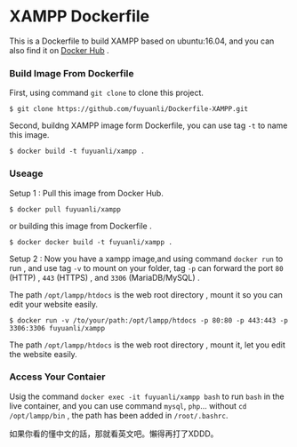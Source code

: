 # XAMPP Dockerfile

This is a Dockerfile to build XAMPP based on ubuntu:16.04, and you can also find it on [Docker Hub](https://hub.docker.com/r/fuyuanli/xampp/) .

### Build Image From Dockerfile

First, using command `git clone` to clone this project.

    $ git clone https://github.com/fuyuanli/Dockerfile-XAMPP.git

Second, buildng XAMPP image form Dockerfile, you can use tag `-t` to name this image.

    $ docker build -t fuyuanli/xampp .

### Useage

Setup 1 : Pull this image from Docker Hub.

    $ docker pull fuyuanli/xampp

or building this image from Dockerfile .

    $ docker docker build -t fuyuanli/xampp .  

Setup 2 : Now you have a xampp image,and using command `docker run` to run , and use tag `-v` to mount on your folder, tag `-p` can forward the port `80` (HTTP) , `443` (HTTPS) , and `3306` (MariaDB/MySQL) .

The path `/opt/lampp/htdocs` is the web root directory , mount it so you can edit your website easily.

    $ docker run -v /to/your/path:/opt/lampp/htdocs -p 80:80 -p 443:443 -p 3306:3306 fuyuanli/xampp

The path `/opt/lampp/htdocs` is the web root directory , mount it, let you edit the website easily.

### Access Your Contaier

Usig the command `docker exec -it fuyuanli/xampp bash` to run `bash` in the live container, and you can use command `mysql`, `php`... without `cd /opt/lampp/bin` , the path has been added in `/root/.bashrc`.

如果你看的懂中文的話，那就看英文吧。懶得再打了XDDD。
